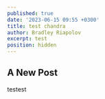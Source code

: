 ```yaml
---
published: true
date: '2023-06-15 09:55 +0300'
title: test chandra
author: Bradley Riapolov
excerpt: test
position: hidden
---
```

## A New Post

testest
